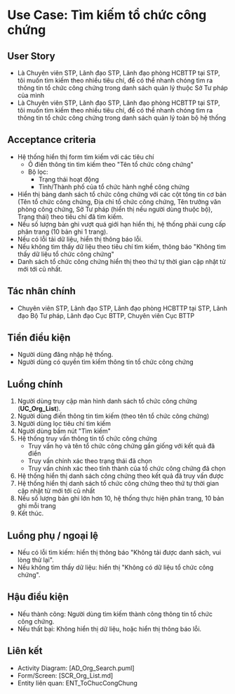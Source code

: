 # Use Case: Tìm kiếm tổ chức công chứng

## User Story
- Là Chuyên viên STP, Lãnh đạo STP, Lãnh đạo phòng HCBTTP tại STP, tôi muốn tìm kiếm theo nhiều tiêu chí, để có thể nhanh chóng tìm ra thông tin tổ chức công chứng trong danh sách quản lý thuộc Sở Tư pháp của mình
- Là Chuyên viên STP, Lãnh đạo STP, Lãnh đạo phòng HCBTTP tại STP, tôi muốn tìm kiếm theo nhiều tiêu chí, để có thể nhanh chóng tìm ra thông tin tổ chức công chứng trong danh sách quản lý toàn bộ hệ thống

## Acceptance criteria
- Hệ thống hiển thị form tìm kiếm với các tiêu chí
    - Ô điền thông tin tìm kiếm theo "Tên tổ chức công chứng"
    - Bộ lọc:
        - Trạng thái hoạt động 
        - Tỉnh/Thành phố của tổ chức hành nghề công chứng
- Hiển thị bảng danh sách tổ chức công chứng với các cột tông tin cơ bản (Tên tổ chức công chứng, Địa chỉ tổ chức công chứng, Tên trưởng văn phòng công chứng, Sở Tư pháp (hiển thị nếu người dùng thuộc bộ), Trạng thái) theo tiêu chí đã tìm kiếm.
- Nếu số lượng bản ghi vượt quá giới hạn hiển thị, hệ thống phải cung cấp phân trang (10 bản ghi 1 trang).
- Nếu có lỗi tải dữ liệu, hiển thị thông báo lỗi.
- Nếu không tìm thấy dữ liệu theo tiêu chí tìm kiếm, thông báo "Không tìm thấy dữ liệu tổ chức công chứng"
- Danh sách tổ chức công chứng hiển thị theo thứ tự thời gian cập nhật từ mới tới cũ nhất.

## Tác nhân chính
- Chuyên viên STP, Lãnh đạo STP, Lãnh đạo phòng HCBTTP tại STP, Lãnh đạo Bộ Tư pháp, Lãnh đạo Cục BTTP, Chuyên viên Cục BTTP

## Tiền điều kiện
- Người dùng đăng nhập hệ thống.
- Người dùng có quyền tìm kiếm thông tin tổ chức công chứng

## Luồng chính
1. Người dùng truy cập màn hình danh sách tổ chức công chứng (**UC_Org_List**).
2. Người dùng điền thông tin tìm kiếm (theo tên tổ chức công chứng)
3. Người dùng lọc tiêu chí tìm kiếm
4. Người dùng bấm nút "Tìm kiếm"
5. Hệ thống truy vấn thông tin tổ chức công chứng
    - Truy vấn họ và tên tổ chức công chứng gần giống với kết quả đã điền
    - Truy vấn chính xác theo trạng thái đã chọn
    - Truy vấn chính xác theo tỉnh thành của tổ chức công chứng đã chọn
6. Hệ thống hiển thị danh sách công chứng theo kết quả đã truy vấn được
7. Hệ thống hiển thị danh sách tổ chức công chứng theo thứ tự thời gian cập nhật từ mới tới cũ nhất
8. Nếu số lượng bản ghi lớn hơn 10, hệ thống thực hiện phân trang, 10 bản ghi mỗi trang
9. Kết thúc.

## Luồng phụ / ngoại lệ
- Nếu có lỗi tìm kiếm: hiển thị thông báo "Không tải được danh sách, vui lòng thử lại".
- Nếu không tìm thấy dữ liệu: hiển thị "Không có dữ liệu tổ chức công chứng".

## Hậu điều kiện
- Nếu thành công: Người dùng tìm kiếm thành công thông tin tổ chức công chứng.
- Nếu thất bại: Không hiển thị dữ liệu, hoặc hiển thị thông báo lỗi.

## Liên kết
- Activity Diagram: [AD_Org_Search.puml]
- Form/Screen: [SCR_Org_List.md]
- Entity liên quan: ENT_ToChucCongChung
